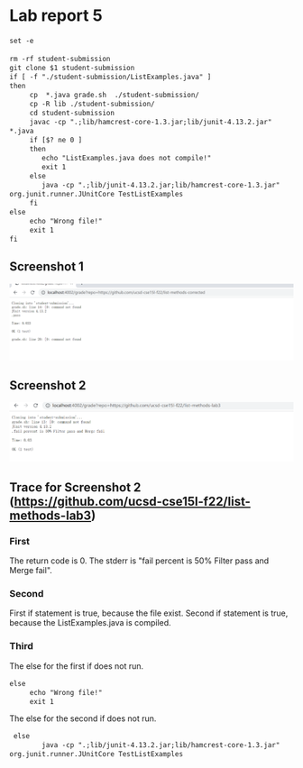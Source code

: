 # Lab report 5
```
set -e

rm -rf student-submission
git clone $1 student-submission
if [ -f "./student-submission/ListExamples.java" ]
then
     cp  *.java grade.sh  ./student-submission/
     cp -R lib ./student-submission/
     cd student-submission
     javac -cp ".;lib/hamcrest-core-1.3.jar;lib/junit-4.13.2.jar" *.java
     if [$? ne 0 ]
     then
        echo "ListExamples.java does not compile!"
        exit 1
     else
        java -cp ".;lib/junit-4.13.2.jar;lib/hamcrest-core-1.3.jar" org.junit.runner.JUnitCore TestListExamples
     fi
else
     echo "Wrong file!"
     exit 1
fi
```
## Screenshot 1
![Image](1.png)
## Screenshot 2
![Image](2.png)


## Trace for Screenshot 2 (https://github.com/ucsd-cse15l-f22/list-methods-lab3)

### First
The return code is 0.
The stderr is "fail percent is 50% Filter pass and Merge fail".
### Second
First if statement is true, because the file exist. 
Second if statement is true, because the ListExamples.java is compiled.
### Third
The else for the first if does not run.
```
else
     echo "Wrong file!"
     exit 1
```
The else for the second if does not run.
```
 else
        java -cp ".;lib/junit-4.13.2.jar;lib/hamcrest-core-1.3.jar" org.junit.runner.JUnitCore TestListExamples
```
